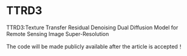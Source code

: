 # TTRD3
TTRD3:Texture Transfer Residual Denoising Dual Diffusion Model for Remote Sensing Image Super-Resolution

The code will be made publicly available after the article is accepted！
